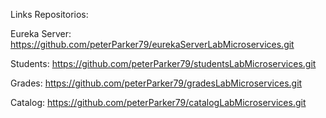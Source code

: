 Links Repositorios:

Eureka Server:
https://github.com/peterParker79/eurekaServerLabMicroservices.git 

Students:
https://github.com/peterParker79/studentsLabMicroservices.git 

Grades:
https://github.com/peterParker79/gradesLabMicroservices.git 

Catalog:
https://github.com/peterParker79/catalogLabMicroservices.git



